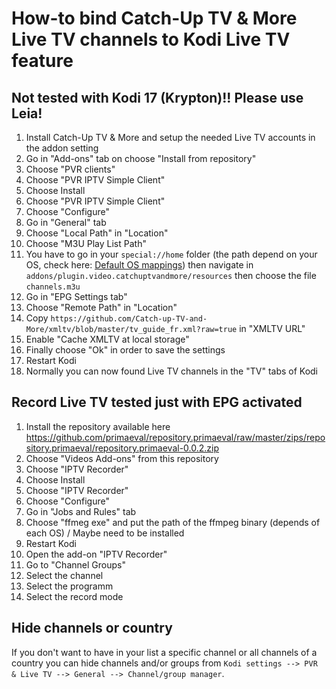 # How-to bind Catch-Up TV & More Live TV channels to Kodi Live TV feature


## Not tested with Kodi 17 (Krypton)!! Please use Leia!


1. Install Catch-Up TV & More and setup the needed Live TV accounts in the addon setting
2. Go in "Add-ons" tab on choose "Install from repository"
3. Choose "PVR clients"
4. Choose "PVR IPTV Simple Client"
5. Choose Install
6. Choose "PVR IPTV Simple Client"
7. Choose "Configure"
8. Go in "General" tab
9. Choose "Local Path" in "Location"
10. Choose "M3U Play List Path"
11. You have to go in your `special://home` folder (the path depend on your OS, check here: [Default OS mappings](https://kodi.wiki/view/Special_protocol#Default_OS_mappings)) then navigate in `addons/plugin.video.catchuptvandmore/resources` then choose the file `channels.m3u`
12. Go in "EPG Settings tab"
13. Choose "Remote Path" in "Location"
14. Copy `https://github.com/Catch-up-TV-and-More/xmltv/blob/master/tv_guide_fr.xml?raw=true` in "XMLTV URL"
15. Enable "Cache XMLTV at local storage"
12. Finally choose "Ok" in order to save the settings
13. Restart Kodi
14. Normally you can now found Live TV channels in the "TV" tabs of Kodi  

## Record Live TV tested just with EPG activated
1. Install the repository available here https://github.com/primaeval/repository.primaeval/raw/master/zips/repository.primaeval/repository.primaeval-0.0.2.zip
2. Choose "Videos Add-ons" from this repository
3. Choose "IPTV Recorder"
5. Choose Install
6. Choose "IPTV Recorder"
7. Choose "Configure"
8. Go in "Jobs and Rules" tab
9. Choose "ffmeg exe" and put the path of the ffmpeg binary (depends of each OS) / Maybe need to be installed
10. Restart Kodi
11. Open the add-on "IPTV Recorder"
12. Go to "Channel Groups"
13. Select the channel
14. Select the programm
15. Select the record mode

## Hide channels or country

If you don't want to have in your list a specific channel or all channels of a country you can hide channels and/or groups from `Kodi settings --> PVR & Live TV --> General --> Channel/group manager`.


